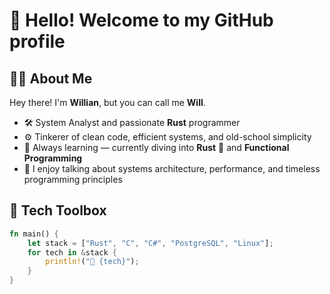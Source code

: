 # 👋 Hello! Welcome to my GitHub profile

## 🧑‍💻 About Me

Hey there! I'm **Willian**, but you can call me **Will**.

- 🛠️ System Analyst and passionate **Rust** programmer
- ⚙️ Tinkerer of clean code, efficient systems, and old-school simplicity
- 🧠 Always learning — currently diving into **Rust** 🦀 and **Functional Programming**
- 💬 I enjoy talking about systems architecture, performance, and timeless programming principles

## 🧰 Tech Toolbox

```rust
fn main() {
    let stack = ["Rust", "C", "C#", "PostgreSQL", "Linux"];
    for tech in &stack {
        println!("🔧 {tech}");
    }
}
